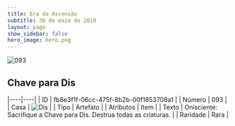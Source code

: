 ```yaml
---
title: Era da Ascensão
subtitle: 30 de maio de 2019
layout: page
show_sidebar: false
hero_image: hero.png
---
```


![093](https://cdn.keyforgegame.com/media/card_front/pt/435_093_MMWV3HMH5GM6_pt.png)

## Chave para Dis

|----|----|
| ID | fb8e3f1f-06cc-475f-8b2b-00f1853708a1 |
| Número | 093 |
| Casa | ![Dis](https://archonarcana.com/images/thumb/e/e8/Dis.png/22px-Dis.png "Dis") |
| Tipo | Artefato |
| Atributos | Item |
| Texto | Onisciente: Sacrifique a Chave para Dis.  Destrua todas as criaturas. |
| Raridade | Rara |
